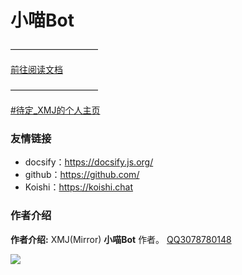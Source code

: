 # 小喵Bot
——————————

[前往阅读文档](https://xmjjs.github.io/MiaoBot)

——————————

[#待定_XMJ的个人主页](/)

### 友情链接

- docsify：https://docsify.js.org/
- github：https://github.com/
- Koishi：https://koishi.chat

### 作者介绍

**作者介绍:**  XMJ(Mirror)  **小喵Bot** 作者。
[QQ3078780148](tencent://message/?uin=307878014)

![](https://img2.imgtp.com/2024/03/16/W94p4aKq.jpg)
